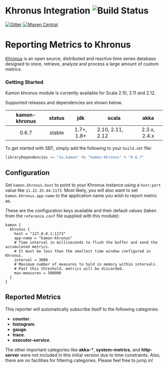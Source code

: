 Khronus Integration    ![Build Status](https://travis-ci.org/kamon-io/kamon-khronus.svg?branch=master)
==========================

[![Gitter](https://badges.gitter.im/Join%20Chat.svg)](https://gitter.im/kamon-io/Kamon?utm_source=badge&utm_medium=badge&utm_campaign=pr-badge&utm_content=badge)
[![Maven Central](https://maven-badges.herokuapp.com/maven-central/io.kamon/kamon-khronus_2.11/badge.svg)](https://maven-badges.herokuapp.com/maven-central/io.kamon/kamon-khronus_2.11)

Reporting Metrics to Khronus
============================

[Khronus] is an open source, distributed and reactive time series database designed to store, retrieve, analyze and process a large amount of custom metrics.

### Getting Started

Kamon khronus module is currently available for Scala 2.10, 2.11 and 2.12.

Supported releases and dependencies are shown below.

| kamon-khronus  | status | jdk  | scala            | akka   |
|:------:|:------:|:----:|------------------|:------:|
|  0.6.7 | stable | 1.7+, 1.8+ | 2.10, 2.11, 2.12  | 2.3.x, 2.4.x |

To get started with SBT, simply add the following to your `build.sbt`
file:

```scala
libraryDependencies += "io.kamon" %% "kamon-khronus" % "0.6.7"
```
Configuration
-------------

Set `kamon.khronus.host` to point to your Khronus instance using a `host:port` value like `11.22.33.44:1173`. Most likely, you will also want to set `kamon.khronus.app-name` to the application name you wish to report metric as.

These are the configuration keys available and their default values (taken from the `reference.conf` file supplied with this module):

``` typesafeconfig
kamon {
  khronus {
    host = "127.0.0.1:1173"
    app-name = "kamon-khronus"
    # Time interval in milliseconds to flush the buffer and send the accumulated metrics.
    # It must be less than the smallest time window configured in Khronus.
    interval = 3000
    # Maximum number of measures to hold in memory within intervals.
    # Past this threshold, metrics will be discarded.
    max-measures = 500000
  }
}
```

Reported Metrics
----------------

This reporter will automatically subscribe itself to the following categories:

* __counter__.
* __histogram__.
* __gauge__.
* __trace__.
* __executor-service__.

The other important categories like __akka-*__, __system-metrics__, and __http-server__ were not included in this initial version due to time constraints. Also, there are no facilities for filtering categories. Please feel free to jump in!

[Khronus]: https://github.com/Searchlight/khronus
